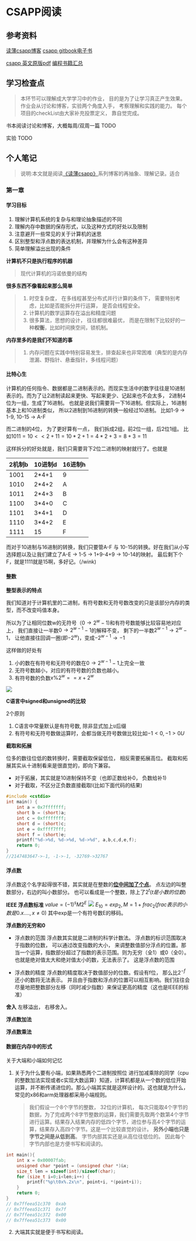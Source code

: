 # CSAPP阅读

## 参考资料

[读薄csapp博客](https://wdxtub.com/csapp/thin-csapp-0/2016/04/16/)
[csapp gitbook电子书](https://hansimov.gitbook.io/csapp/)


[csapp 英文原版pdf](https://github.com/wangmu89/Book-CSAPP/blob/master/_Attachments/Computer_Systems_A_Programmers_Perspective(3rd).pdf)
[编程书籍汇总](https://github.com/imarvinle/awesome-cs-books#%E8%AE%A1%E7%AE%97%E6%9C%BA%E7%B3%BB%E7%BB%9F)

## 学习检查点
> 本环节可以理解成大学学习中的作业， 目的是为了让学习真正产生效果。 作业会从讨论和博客，实验两个角度入手， 考察理解和实践的能力。 每个项目的checkList由大家补充投票定义， 靠自觉完成。


书本阅读讨论和博客，大概每周/双周一篇
TODO

实验
TODO


## 个人笔记
> 说明:本文就是阅读[《读薄csapp》](https://wdxtub.com/csapp/thin-csapp-1/2016/04/16/)系列博客的再抽象、理解记录。适合

### 第一章
#### 学习目标

1. 理解计算机系统的复杂与和理论抽象描述的不同
1. 理解内存中数据的保存形式，以及这种方式的好处以及限制
1. 注意避开一些常见的关于计算机的迷思
1. 区别整型和浮点数的表达机制，并理解为什么会有这种差异
1. 简单理解溢出出现的条件

**计算机不只是执行程序的机器**
> 现代计算机的冯诺依曼的结构

**很多东西不像看起来那么简单**
> 1. 时空复杂度， 在多线程甚至分布式并行计算的条件下， 需要特别考虑，比如是否能拆分并行运算， 是否会线程安全。
> 2. 计算机的数学运算存在溢出和精度问题
> 3. 很多算法，思想的设计， 往往都很难最优， 而是在限制下比较好的一种**权衡**，比如时间换空间，锁机制。


**内存里多的是我们不知道的事**
> 1. 内存问题在实践中特别容易发生，排查起来也非常困难（典型的是内存泄漏、野指针、悬垂指针，多线程问题）

#### 比特心生

计算机的任何指令、数据都是二进制表示的。而现实生活中的数字往往是10进制表示的。而为了让2进制读起来更快、写起来更少、记起来也不会太多， 2进制4位为一组，生成了16进制。
也就是说我们需要背一下16进制。但实际上，16进制基本上和10进制类似， 所以2进制到16进制的转换一般经过10进制。
比如1-9 -> 1-9, 10-15 -> A-F

而二进制的4位， 为了更好算有一点， 我们拆成2组，前2位一组，后2位1组。
比如$1011=10<<2+11=10*2+1=4*2+3=8+3=11$

这样拆分的好处就是，我们只需要背下2位二进制的映射就行了。也就是


|2机制b|10进制d|16进制h|
|-|-|-|
|1001|2*4+1|9
|1010|2*4+2|A
|1011|2*4+3|B
|1100|3*4+0|C
|1101|3*4+1|D
|1110|3*4+2|E
|1111|15|F
而对于10进制与16进制的转换，我们只要管A-F 与 10-15的转换。好在我们从小写选择题以及让我们建立了A-E -> 1-5 -> 1+9-4+9 -> 10-14的映射。 最后剩下个F，就是1111就是15啊，多好记。（/wink)

#### 整数
**整型表示的特点**

我们知道对于计算机里的二进制，有符号数和无符号数改变的只是该部分内存的类型，而不改变吗值本身。

所以为了让相同位数w的无符号（$0\to2^w-1)$和有符号数能够比较容易地对应上，
我们直接让一半数$0 \to 2^{w-1}-1$的解释不变，
剩下的一半数$2^{w-1}\to2^w-1$， 让他直接往回调一圈(即$-2^w$)，变成$-2^{w-1}\to-1$

这样做的好处有
1. 小的数在有符号和无符号的数在$0 \to 2^{w-1}-1$上完全一致
2. 无符号数越小，对应的有符号数的负数也越小。
3. 有符号数的负数$x\%2^{w} == x+2^{w}$

![](https://wdxtub.com/images/csapp/14609257940557.jpg)

**C语言中signed和unsigned的比较**

2个原则
1. C语言中常量默认是有符号数, 除非显式加上`U`后缀
2. 有符号和无符号数做运算时，会都当做无符号数做比较比如$-1<0, -1>0U$


**截取和拓展**

位多的数往位低的数转换时，需要截取保留低位， 相反需要拓展高位。
截取和拓展其实从十进制看来是很直觉的，即向下兼容。
- 对于拓展，其实就是10进制保持不变（也即正数给补0， 负数给补1)
- 对于截取，不区分正负数直接截取l(比如下面代码的结果)
```c++
#include <cstdio>
int main() {
    int a = 0x7fffffff;
    short b = (short)a;
    int c = 0xffffffff;
    short d = (short)c;
    int e = 0xffff7fff;
    short f = (short)e;
    printf("%d->%d, %d->%d, %d->%d", a,b,c,d,e,f);
    return 0;
}
//2147483647->-1, -1->-1, -32769->32767
```

#### 浮点数
浮点数这个名字起得很不错，其实就是在整数的<u>**位中间加了个点**</u>。
点左边的叫整数部分，右边的叫小数部分。
也可以看成是一个整数，除上了$2^{t} (t是小数的位数)$

**IEEE 浮点数标准**
$value=(-1)^{s}M2^{E}$
![](https://wdxtub.com/images/csapp/14609515849125.jpg)
$E_{10}=exp_{2}, M=1+frac_2(frac表示的小数是0.x...., x\not ={0})$
其中exp是一个有符号数E的移码。

**浮点数的无穷和0**
- 浮点数的范围
浮点数其实就是二进制的科学计数法。 浮点数的标识范围取决于指数的位数， 可以通过改变指数的大小， 来调整数值部分浮点的位置。那当一个运算，指数部分超过了指数的表示范围。则为无穷（全1）或0（全0）。也就是绝对值太大和绝对值太小的数，无法表示了。 这是浮点数的范围

- 浮点数的精度
浮点数的精度取决于数值部分的位数。假设有f位， 那么比$2^{-f}$还小的数将无法表示。 并且由于指数和浮点的位置可以相互影响。我们往往会尽量地把整数部分左移（同时减少指数）来保证更高的精度（这也是IEEE的标准）

**舍入**
左移溢出， 右移舍入。


**浮点数加法**

**浮点数乘法**

#### 数据在内存中的形式

关于大端和小端如何记忆
1. 关于为什么要有小端，如果熟悉两个二进制按照位 进行加减乘除的同学（cpu的整数加法实现或者c实现大数运算）知道，计算机都是从一个数的低位开始运算，并不断传递进位的。那么小端其实就是这样设计的。这也就是为什么， 常见的x86和arm处理器都采用小端规则。
   > 我们假设一个8个字节的整数， 32位的计算机， 每次只能取4个字节的数据，为了完成两个8字节整数的运算，我们需要先取两个数第4个字节进行运算。结果存入结果内存的低四个字节，进位参与高4个字节的运算，结果存入高四个字节。这是一个比较直觉的设计。
   > **另外小端也只是字节之间是从低到高**。 字节内部其实还是从高位往低位的。 因此每个字节内部也是方便书写和阅读的。
```c++
int main(){
    int x = 0x00007fab;
    unsigned char *point = (unsigned char *)&x;
    size_t len = sizeof(int)/sizeof(char);
    for (size_t i=0;i<len;i++) {
        printf("%p\t0x%.2x\n", point+i, *(point+i));
    }
    return 0;
}
// 0x7ffeea51c370  0xab
// 0x7ffeea51c371  0x7f
// 0x7ffeea51c372  0x00
// 0x7ffeea51c373  0x00
```

2. 大端其实就是便于书写和阅读。


